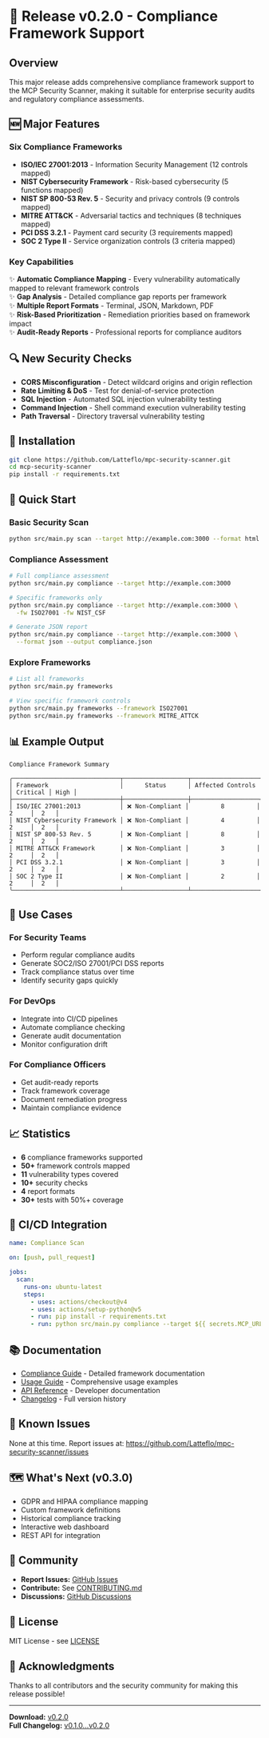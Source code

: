 # 🎉 Release v0.2.0 - Compliance Framework Support

## Overview

This major release adds comprehensive compliance framework support to the MCP Security Scanner, making it suitable for enterprise security audits and regulatory compliance assessments.

## 🆕 Major Features

### Six Compliance Frameworks

- **ISO/IEC 27001:2013** - Information Security Management (12 controls mapped)
- **NIST Cybersecurity Framework** - Risk-based cybersecurity (5 functions mapped)
- **NIST SP 800-53 Rev. 5** - Security and privacy controls (9 controls mapped)
- **MITRE ATT&CK** - Adversarial tactics and techniques (8 techniques mapped)
- **PCI DSS 3.2.1** - Payment card security (3 requirements mapped)
- **SOC 2 Type II** - Service organization controls (3 criteria mapped)

### Key Capabilities

✨ **Automatic Compliance Mapping** - Every vulnerability automatically mapped to relevant framework controls  
✨ **Gap Analysis** - Detailed compliance gap reports per framework  
✨ **Multiple Report Formats** - Terminal, JSON, Markdown, PDF  
✨ **Risk-Based Prioritization** - Remediation priorities based on framework impact  
✨ **Audit-Ready Reports** - Professional reports for compliance auditors  

## 🔍 New Security Checks

- **CORS Misconfiguration** - Detect wildcard origins and origin reflection
- **Rate Limiting & DoS** - Test for denial-of-service protection
- **SQL Injection** - Automated SQL injection vulnerability testing
- **Command Injection** - Shell command execution vulnerability testing
- **Path Traversal** - Directory traversal vulnerability testing

## 🚀 Installation
```bash
git clone https://github.com/Latteflo/mpc-security-scanner.git
cd mcp-security-scanner
pip install -r requirements.txt
```

## 📖 Quick Start

### Basic Security Scan
```bash
python src/main.py scan --target http://example.com:3000 --format html
```

### Compliance Assessment
```bash
# Full compliance assessment
python src/main.py compliance --target http://example.com:3000

# Specific frameworks only
python src/main.py compliance --target http://example.com:3000 \
  -fw ISO27001 -fw NIST_CSF

# Generate JSON report
python src/main.py compliance --target http://example.com:3000 \
  --format json --output compliance.json
```

### Explore Frameworks
```bash
# List all frameworks
python src/main.py frameworks

# View specific framework controls
python src/main.py frameworks --framework ISO27001
python src/main.py frameworks --framework MITRE_ATTCK
```

## 📊 Example Output
```
Compliance Framework Summary

╭──────────────────────────────┬──────────────────┬───────────────────┬──────────┬──────╮
│ Framework                    │      Status      │ Affected Controls │ Critical │ High │
├──────────────────────────────┼──────────────────┼───────────────────┼──────────┼──────┤
│ ISO/IEC 27001:2013           │ ❌ Non-Compliant │         8         │    2     │  2   │
│ NIST Cybersecurity Framework │ ❌ Non-Compliant │         4         │    2     │  2   │
│ NIST SP 800-53 Rev. 5        │ ❌ Non-Compliant │         8         │    2     │  2   │
│ MITRE ATT&CK Framework       │ ❌ Non-Compliant │         3         │    2     │  2   │
│ PCI DSS 3.2.1                │ ❌ Non-Compliant │         3         │    2     │  2   │
│ SOC 2 Type II                │ ❌ Non-Compliant │         2         │    2     │  2   │
╰──────────────────────────────┴──────────────────┴───────────────────┴──────────┴──────╯
```

## 🎯 Use Cases

### For Security Teams
- Perform regular compliance audits
- Generate SOC2/ISO 27001/PCI DSS reports
- Track compliance status over time
- Identify security gaps quickly

### For DevOps
- Integrate into CI/CD pipelines
- Automate compliance checking
- Generate audit documentation
- Monitor configuration drift

### For Compliance Officers
- Get audit-ready reports
- Track framework coverage
- Document remediation progress
- Maintain compliance evidence

## 📈 Statistics

- **6** compliance frameworks supported
- **50+** framework controls mapped
- **11** vulnerability types covered
- **10+** security checks
- **4** report formats
- **30+** tests with 50%+ coverage

## 🔧 CI/CD Integration
```yaml
name: Compliance Scan

on: [push, pull_request]

jobs:
  scan:
    runs-on: ubuntu-latest
    steps:
      - uses: actions/checkout@v4
      - uses: actions/setup-python@v5
      - run: pip install -r requirements.txt
      - run: python src/main.py compliance --target ${{ secrets.MCP_URL }} --format json
```

## 📚 Documentation

- [Compliance Guide](../docs/COMPLIANCE.md) - Detailed framework documentation
- [Usage Guide](../docs/USAGE.md) - Comprehensive usage examples
- [API Reference](../docs/API.md) - Developer documentation
- [Changelog](../CHANGELOG.md) - Full version history

## 🐛 Known Issues

None at this time. Report issues at: https://github.com/Latteflo/mpc-security-scanner/issues

## 🗺️ What's Next (v0.3.0)

- GDPR and HIPAA compliance mapping
- Custom framework definitions
- Historical compliance tracking
- Interactive web dashboard
- REST API for integration

## 💬 Community

- **Report Issues:** [GitHub Issues](https://github.com/Latteflo/mpc-security-scanner/issues)
- **Contribute:** See [CONTRIBUTING.md](../CONTRIBUTING.md)
- **Discussions:** [GitHub Discussions](https://github.com/Latteflo/mpc-security-scanner/discussions)

## 📄 License

MIT License - see [LICENSE](../LICENSE)

## 🙏 Acknowledgments

Thanks to all contributors and the security community for making this release possible!

---

**Download:** [v0.2.0](https://github.com/Latteflo/mpc-security-scanner/releases/tag/v0.2.0)  
**Full Changelog:** [v0.1.0...v0.2.0](https://github.com/Latteflo/mpc-security-scanner/compare/v0.1.0...v0.2.0)
